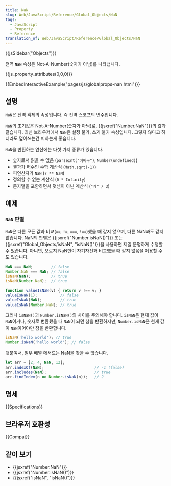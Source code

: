```yaml
---
title: NaN
slug: Web/JavaScript/Reference/Global_Objects/NaN
tags:
  - JavaScript
  - Property
  - Reference
translation_of: Web/JavaScript/Reference/Global_Objects/NaN
---
```


{{jsSidebar("Objects")}}

전역 **`NaN`** 속성은 Not-A-Number(숫자가 아님)를 나타냅니다.

{{js_property_attributes(0,0,0)}}

{{EmbedInteractiveExample("pages/js/globalprops-nan.html")}}

## 설명

`NaN`은 전역 객체의 속성입니다. 즉 전역 스코프의 변수입니다.

`NaN`의 초기값은 Not-A-Number(숫자가 아님)로, {{jsxref("Number.NaN")}}의 값과 같습니다. 최신 브라우저에서 `NaN`은 설정 불가, 쓰기 불가 속성입니다. 그렇지 않다고 하더라도 덮어쓰는건 피하는게 좋습니다.

`NaN`을 반환하는 연산에는 다섯 가지 종류가 있습니다.

- 숫자로서 읽을 수 없음 (`parseInt("어쩌구")`, `Number(undefined)`)
- 결과가 허수인 수학 계산식 (`Math.sqrt(-1)`)
- 피연산자가 `NaN` (`7 ** NaN`)
- 정의할 수 없는 계산식 (`0 * Infinity`)
- 문자열을 포함하면서 덧셈이 아닌 계산식 (`"가" / 3`)

## 예제

### `NaN` 판별

`NaN`은 다른 모든 값과 비교(`==`, `!=`, `===`, `!==`)했을 때 같지 않으며, 다른 NaN과도 같지 않습니다. NaN의 판별은 {{jsxref("Number.isNaN()")}} 또는 {{jsxref("Global_Objects/isNaN", "isNaN()")}}을 사용하면 제일 분명하게 수행할 수 있습니다. 아니면, 오로지 NaN만이 자기자신과 비교했을 때 같지 않음을 이용할 수도 있습니다.

```js
NaN === NaN;        // false
Number.NaN === NaN; // false
isNaN(NaN);         // true
isNaN(Number.NaN);  // true

function valueIsNaN(v) { return v !== v; }
valueIsNaN(1);          // false
valueIsNaN(NaN);        // true
valueIsNaN(Number.NaN); // true
```

그러나 `isNaN()`과 `Number.isNaN()`의 차이를 주의해야 합니다. `isNaN`은 현재 값이 `NaN`이거나, 숫자로 변환했을 때 `NaN`이 되면 참을 반환하지만, `Number.isNaN`은 현재 값이 `NaN`이어야만 참을 반환합니다.

```js
isNaN('hello world'); // true
Number.isNaN('hello world'); // false
```

덧붙여서, 일부 배열 메서드는 NaN을 찾을 수 없습니다.

```js
let arr = [2, 4, NaN, 12];
arr.indexOf(NaN);                      // -1 (false)
arr.includes(NaN);                     // true
arr.findIndex(n => Number.isNaN(n));   // 2
```

## 명세

{{Specifications}}

## 브라우저 호환성

{{Compat}}

## 같이 보기

- {{jsxref("Number.NaN")}}
- {{jsxref("Number.isNaN()")}}
- {{jsxref("isNaN", "isNaN()")}}
